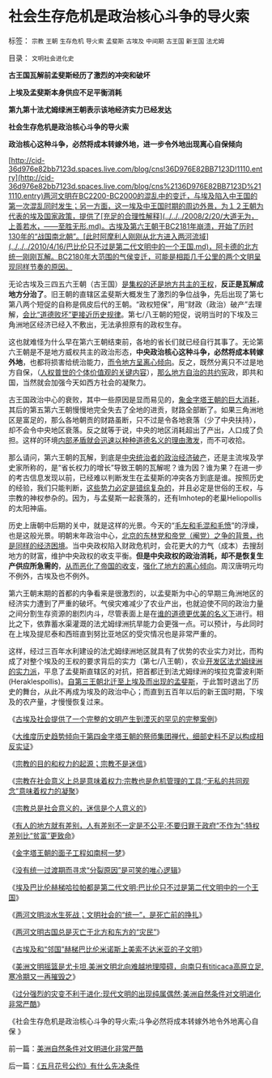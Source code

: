 # 社会生存危机是政治核心斗争的导火索

标签： `宗教` `王朝` `生存危机` `导火索` `孟斐斯` `古埃及` `中间期` `古王国` `新王国` `法尤姆` 

目录： `文明社会进化史`

**古王国瓦解前孟斐斯经历了激烈的冲突和破坏**

**上埃及孟斐斯本身供应不足平衡消耗**

**第九第十法尤姆绿洲王朝表示该地经济实力已经发达**

**社会生存危机是政治核心斗争的导火索**

**政治核心这种斗争，必然将成本转嫁外地，进一步令外地出现离心自保倾向**

[http://cid-36d976e82bb7123d.spaces.live.com/blog/cns!36D976E82BB7123D!1110.entry](http://cid-36d976e82bb7123d.spaces.live.com/blog/cns%2136D976E82BB7123D%211110.entry)两河文明在BC2200-BC2000的混乱中的变迁，与埃及陷入中王国的第一次混乱同时发生；另一方面，这一埃及中王国时期的周边外景，为１２王朝为代表的埃及国家政策，提供了[充足的合理性解释](../../../2008/2/20/大道无为，上善若水，——至胜无形.md)。古埃及第六王朝于BC2181年崩溃，开始了历时130年的“战国南北朝”。[此时阿摩利人刚刚从北方进入两河流域](../../../2010/4/16/巴比伦只不过是第二代文明中的一个王国.md)，阿卡德的北方统一刚刚瓦解。BC2180年大范围的气侯变迁，可能是相距几千公里的两个文明呈现同样节奏的原因。



无论古埃及三四五六王朝（古王国）[是集权的还是地方共主的王权](../../../2010/4/10/古埃及文明史比“权威教科书”更为久远.md)，**反正是瓦解成地方分治了**。旧王朝的直辖区孟斐斯大概发生了激烈的争位战争，先后出现了第七第八两个短促的自称是佩皮后代的王朝。“政权短保”，用“财政（政治）破产”去理解，[会比“道德败坏”更接近历史规律](http://darthvad.blog.sohu.com/133552226.html)。第七/八王朝的短促，说明当时的下埃及三角洲地区经济已经入不敷出，无法承担原有的政权生存。

这也就难怪为什么早在第六王朝结束前，各地的省长们就已经自行其事了。无论第六王朝是不是地方威权共主的政治形态，**中央政治核心这种斗争，必然将成本转嫁外地**，也都将损害给统治能力，[而令地方呈离心倾向](../../../2009/7/13/统一社会产生分离冲动的内在动力是什么？.md)。反之，既然分离只不过是地方自保，（[人权普世的个体价值观的关键内容](../../../2009/9/1/为什么地方财政社会保障排外是理所当然的.md)），[那么地方自治的共约宪](../../../2009/7/13/扩大基层自治权抑制地区分裂倾向.md)政，即共和国，当然就会加强今天如西方社会的凝聚力。

古王国政治中心的衰败，其中一些原因是显而易见的，[象金字塔王朝的巨大消耗](../../../2010/4/11/金字塔用途是世俗的还是宗教的？.md)，其后的第五第六王朝慢慢地完全失去了全地的进贡，财路全部断了。如果三角洲地区是富足的，那么各地朝贡的财路虽断，只不过是令各地衰落（少了中央扶持），却不会令中央地区衰落。反之就等于说，中央的地区消耗超出了产出，人口成了负担。这样的环境[内部矛盾就会迅速以种种道德名义的理由激发](../../../2009/6/10/内需萎缩！把供应过剩的人力资源倒入大海.md)，而不可收拾。

那么请问，第六王朝的瓦解，到底是[中央统治者的政治经济破产](../../../2009/5/14/权力经营的风险和成本.md)，还是主流埃及学史家所称的，是“省长权力的增长”导致王朝的瓦解呢？谁为因？谁为果？在进一步的考古信息发现以前，已经难以判断发生在孟斐斯的冲突各方到底是谁。按照历史的经验，我们只能判断，[这些势力必定是错综复杂的](../../../2009/7/21/唯物分析社会各阶层利益立场.md)，并且必定是世俗的王权，与宗教的神权参杂的。因为，与孟斐斯一起衰落的，还有Imhotep的老巢Heliopollis的太阳神庙。

历史上唐朝中后期的关中，就是这样的光景。今天的“[毛左和毛混和毛愤](http://blog.sina.com.cn/s/blog_5563a64d0100ekm2.html)”的浮燥，也是这般光景。明朝末年政治中心，[北京的东林党和帝党（阉党）之争的背景，也是同样的经济困境](http://hi.baidu.com/darthchn/blog/item/7d7000131614c1c7c2fd7837.html)。当中央政权陷入财政危机时，会花更大的力气（成本）去搜刮地方的财富，维护中央政权的收支平衡。**但是中央政权的政治消耗，却不是恢复生产供应所急需的**，[从而恶化了帝国的收支](../../../2008/11/3/亡于内需不振！今天仍是明朝吗？.md)，[强化了地方的离心倾向](../../../2009/7/13/统一社会产生分离冲动的内在动力是什么？.md)。周汉唐明元均不例外，古埃及也不例外。

第六王朝末期的首都的内争看来是很激烈的，以孟斐斯为中心的早期三角洲地区的经济实力遭到了严重的破坏。气侯灾难减少了农业产出，也就迫使不同的政治力量之间分割生存资源的剧烈内斗，尽管表面上是在[谁的道德更优美的名义下](../../../2008/10/25/明末历史在儒教道德口水仗中模糊.md)进行。相比之下，依靠蓄水渠灌溉的法尤姆绿洲抗旱能力会更强一点。可以预计，与此同时在上埃及提尼泰和西班直到努比亚地区的受灾情况也是非常严重的。

这样，经过三百年水利建设的法尤姆绿洲地区就具有了优势的农业实力对比，而构成了对整个埃及的王权的要求背后的实力（第七/八王朝），农业[开发区法尤姆绿洲的实力派](../../../2010/4/9/地理形态分布把握古埃及历史变迁.md)，平息了孟斐斯直辖区的对抗，把首都迁到法尤姆绿洲的埃拉克雷波利斯(Heraklespollis)。[自第三王朝北迁至上埃及而出现的孟斐斯](../../../2010/4/12/Imhotep的地位意味着古埃及政治格局的转变.md)，于此暂时退出了历史的舞台，从此不再成为埃及的政治中心；而直到五百年以后的新王国时期，下埃及的农产量，才慢慢恢复过来。

《[古埃及社会提供了一个完整的文明产生到湮灭的罕见的完整案例](../../../2010/4/13/古埃及提供一个类中国文明的完整生命周期.md)》

《[大维度历史趋势倾向于第四金字塔王朝的祭师集团禅代，细部史料不足以构成相反实证](../../../2010/4/13/历史的细考权威没有“更权威”的发言权.md)》

《[宗教的目的和权力的起源；宗教不是迷信](../../../2010/4/13/宗教的目的和权力的起源；宗教不是迷信.md)》

《[宗教在社会意义上总是意味着权力;宗教也是危机管理的工具;“无私的共同观念”意味着权力的凝聚](../../../2010/4/13/宗教也是危机管理的工具.md)》

《[宗教总是社会意义的，迷信是个人意义的](../../../2010/4/14/宗教总是社会意义的，迷信是个人意义的.md)》

《[有人的地方就有差别，人有差别不一定是不公平;不要归罪于政府“不作为”;特权差别比“贫富”更致命](../../../2010/4/14/有人的地方就有差别，人有差别不一定是不公平.md)》

《[金字塔王朝的面子工程如南柯一梦](../../../2010/4/14/金字塔王朝的面子工程如南柯一梦.md)》

《[没有统一过渡期而寻求“分裂原因”是可笑的唯心逻辑](../../../2010/4/15/没有统一过渡期而寻求“分裂原因”是可笑的唯心逻辑.md)》

《[埃及巴比伦赫梯哈拉帕都是第二代文明;巴比伦只不过是第二代文明中的一个王国](../../../2010/4/16/巴比伦只不过是第二代文明中的一个王国.md)》

《[两河文明淡水生死战；文明社会的“统一”，是死亡前的挣扎](../../../2010/4/16/两河文明淡水生死战；文明“统一”是死亡前的挣扎.md)》

《[两河文明古国总是灭亡于北方和东方的“灾民”](../../../2010/4/16/两河文明古国总是灭亡于北方和东方的“灾民”.md)》

《[古埃及和“邻国”赫梯巴比伦米诺斯上美索不达米亚的子文明](../../../2010/4/18/古埃及赫梯巴比伦米诺斯是同源二代文明.md)》

《[美洲文明摇篮是尤卡坦,美洲文明北向难越地理障碍，向南只有titicaca高原立足,寒冷期又一再摧毁之](../../../2010/4/18/美洲文明摇篮是尤卡坦并且多次夭折.md)》

《[过分强烈的灾变不利于进化;现代文明的出现纯属偶然;美洲自然条件对文明进化非常严酷](../../../2010/4/19/美洲自然条件对文明进化非常严酷.md)》

《社会生存危机是政治核心斗争的导火索;斗争必然将成本转嫁外地令外地离心自保 》

前一篇：[美洲自然条件对文明进化非常严酷](../../../2010/4/19/美洲自然条件对文明进化非常严酷.md)

后一篇：[《五月花号公约》有什么先决条件](../../../2010/4/19/《五月花号公约》有什么先决条件.md)